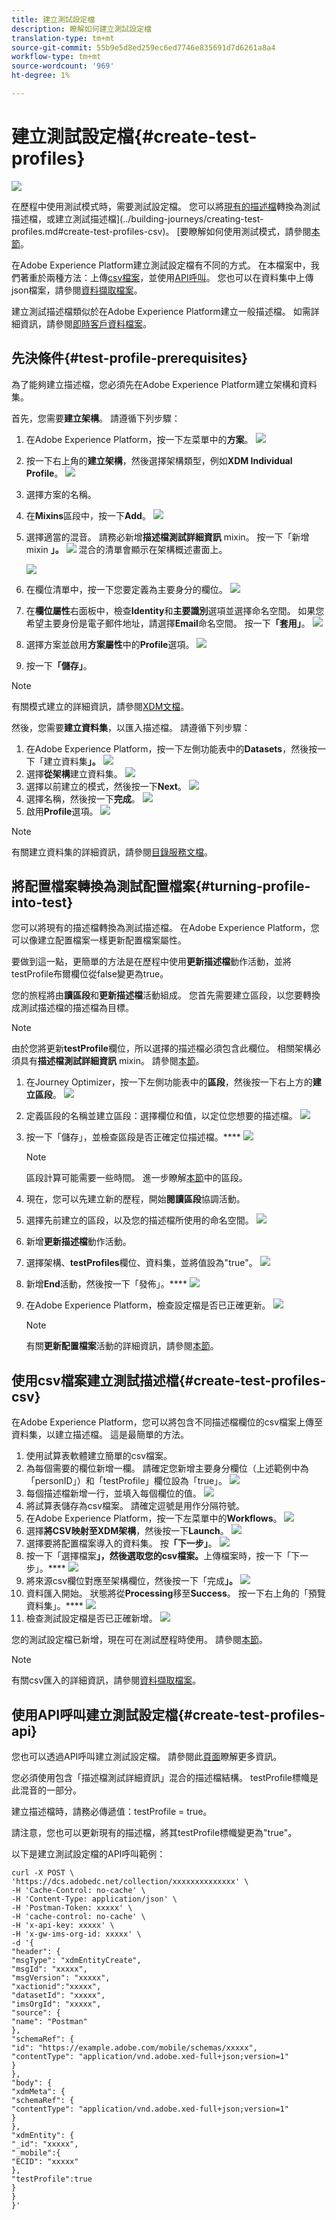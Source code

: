 ```yaml
---
title: 建立測試設定檔
description: 瞭解如何建立測試設定檔
translation-type: tm+mt
source-git-commit: 55b9e5d8ed259ec6ed7746e835691d7d6261a8a4
workflow-type: tm+mt
source-wordcount: '969'
ht-degree: 1%

---
```


# 建立測試設定檔{#create-test-profiles}

![](../assets/do-not-localize/badge.png)

在歷程中使用測試模式時，需要測試設定檔。 您可以將[現有的描述檔](../building-journeys/creating-test-profiles.md#turning-profile-into-test)轉換為測試描述檔，或建立測試描述檔](../building-journeys/creating-test-profiles.md#create-test-profiles-csv)。 [要瞭解如何使用測試模式，請參閱[本節](../building-journeys/testing-the-journey.md)。

在Adobe Experience Platform建立測試設定檔有不同的方式。 在本檔案中，我們著重於兩種方法：上傳[csv檔案](../building-journeys/creating-test-profiles.md#create-test-profiles-csv)，並使用[API呼叫](../building-journeys/creating-test-profiles.md#create-test-profiles-api)。 您也可以在資料集中上傳json檔案，請參閱[資料擷取檔案](https://experienceleague.adobe.com/docs/experience-platform/ingestion/tutorials/ingest-batch-data.html#add-data-to-dataset)。

建立測試描述檔類似於在Adobe Experience Platform建立一般描述檔。 如需詳細資訊，請參閱[即時客戶資料檔案](https://experienceleague.adobe.com/docs/experience-platform/profile/home.html)。

## 先決條件{#test-profile-prerequisites}

為了能夠建立描述檔，您必須先在Adobe Experience Platform建立架構和資料集。

首先，您需要&#x200B;**建立架構**。 請遵循下列步驟：

1. 在Adobe Experience Platform，按一下左菜單中的&#x200B;**方案**。
   ![](../assets/test-profiles-0.png)
1. 按一下右上角的&#x200B;**建立架構**，然後選擇架構類型，例如&#x200B;**XDM Individual Profile**。
   ![](../assets/test-profiles-1.png)
1. 選擇方案的名稱。
1. 在&#x200B;**Mixins**&#x200B;區段中，按一下&#x200B;**Add**。
   ![](../assets/test-profiles-1-bis.png)
1. 選擇適當的混音。 請務必新增&#x200B;**描述檔測試詳細資訊** mixin。 按一下「新增mixin **」。**
   ![](../assets/test-profiles-1-ter.png)
混合的清單會顯示在架構概述畫面上。

   ![](../assets/test-profiles-2.png)
1. 在欄位清單中，按一下您要定義為主要身分的欄位。
   ![](../assets/test-profiles-3.png)
1. 在&#x200B;**欄位屬性**&#x200B;右面板中，檢查&#x200B;**Identity**&#x200B;和&#x200B;**主要識別**&#x200B;選項並選擇命名空間。 如果您希望主要身份是電子郵件地址，請選擇&#x200B;**Email**&#x200B;命名空間。 按一下&#x200B;**「套用」**。
   ![](../assets/test-profiles-4.png)
1. 選擇方案並啟用&#x200B;**方案屬性**&#x200B;中的&#x200B;**Profile**選項。
   ![](../assets/test-profiles-5.png)
1. 按一下&#x200B;**「儲存」**。

>[!NOTE]
>
>有關模式建立的詳細資訊，請參閱[XDM文檔](https://experienceleague.adobe.com/docs/experience-platform/xdm/ui/resources/schemas.html#prerequisites)。

然後，您需要&#x200B;**建立資料集**，以匯入描述檔。 請遵循下列步驟：

1. 在Adobe Experience Platform，按一下左側功能表中的&#x200B;**Datasets**，然後按一下「建立資料集&#x200B;**」。**
   ![](../assets/test-profiles-6.png)
1. 選擇&#x200B;**從架構**建立資料集。
   ![](../assets/test-profiles-7.png)
1. 選擇以前建立的模式，然後按一下&#x200B;**Next**。
   ![](../assets/test-profiles-8.png)
1. 選擇名稱，然後按一下&#x200B;**完成**。
   ![](../assets/test-profiles-9.png)
1. 啟用&#x200B;**Profile**選項。
   ![](../assets/test-profiles-10.png)

>[!NOTE]
>
> 有關建立資料集的詳細資訊，請參閱[目錄服務文檔](https://experienceleague.adobe.com/docs/experience-platform/catalog/datasets/user-guide.html#getting-started)。

## 將配置檔案轉換為測試配置檔案{#turning-profile-into-test}

您可以將現有的描述檔轉換為測試描述檔。 在Adobe Experience Platform，您可以像建立配置檔案一樣更新配置檔案屬性。

要做到這一點，更簡單的方法是在歷程中使用&#x200B;**更新描述檔**&#x200B;動作活動，並將testProfile布爾欄位從false變更為true。

您的旅程將由&#x200B;**讀區段**&#x200B;和&#x200B;**更新描述檔**&#x200B;活動組成。 您首先需要建立區段，以您要轉換成測試描述檔的描述檔為目標。

>[!NOTE]
>
> 由於您將更新&#x200B;**testProfile**&#x200B;欄位，所以選擇的描述檔必須包含此欄位。 相關架構必須具有&#x200B;**描述檔測試詳細資訊** mixin。 請參閱[本節](../building-journeys/creating-test-profiles.md#test-profiles-prerequisites)。

1. 在Journey Optimizer，按一下左側功能表中的&#x200B;**區段**，然後按一下右上方的&#x200B;**建立區段**。
   ![](../assets/test-profiles-22.png)
1. 定義區段的名稱並建立區段：選擇欄位和值，以定位您想要的描述檔。
   ![](../assets/test-profiles-23.png)
1. 按一下「儲存」，並檢查區段是否正確定位描述檔。****
   ![](../assets/test-profiles-24.png)

   >[!NOTE]
   >
   > 區段計算可能需要一些時間。 進一步瞭解[本節](../segment/about-segments.md)中的區段。

1. 現在，您可以先建立新的歷程，開始&#x200B;**閱讀區段**&#x200B;協調活動。
1. 選擇先前建立的區段，以及您的描述檔所使用的命名空間。
   ![](../assets/test-profiles-25.png)
1. 新增&#x200B;**更新描述檔**&#x200B;動作活動。
1. 選擇架構、**testProfiles**欄位、資料集，並將值設為&quot;true&quot;。
   ![](../assets/test-profiles-26.png)
1. 新增&#x200B;**End**&#x200B;活動，然後按一下「發佈」。****
   ![](../assets/test-profiles-27.png)
1. 在Adobe Experience Platform，檢查設定檔是否已正確更新。
   ![](../assets/test-profiles-28.png)

   >[!NOTE]
   >
   > 有關&#x200B;**更新配置檔案**&#x200B;活動的詳細資訊，請參閱[本節](../building-journeys/update-profiles.md)。

## 使用csv檔案建立測試描述檔{#create-test-profiles-csv}

在Adobe Experience Platform，您可以將包含不同描述檔欄位的csv檔案上傳至資料集，以建立描述檔。 這是最簡單的方法。

1. 使用試算表軟體建立簡單的csv檔案。
1. 為每個需要的欄位新增一欄。 請確定您新增主要身分欄位（上述範例中為「personID」）和「testProfile」欄位設為「true」。
   ![](../assets/test-profiles-11.png)
1. 每個描述檔新增一行，並填入每個欄位的值。
   ![](../assets/test-profiles-12.png)
1. 將試算表儲存為csv檔案。 請確定逗號是用作分隔符號。
1. 在Adobe Experience Platform，按一下左菜單中的&#x200B;**Workflows**。
   ![](../assets/test-profiles-14.png)
1. 選擇&#x200B;**將CSV映射至XDM架構**，然後按一下&#x200B;**Launch**。
   ![](../assets/test-profiles-16.png)
1. 選擇要將配置檔案導入的資料集。 按&#x200B;**「下一步」**。
   ![](../assets/test-profiles-17.png)
1. 按一下「選擇檔案&#x200B;**」，然後選取您的csv檔案。**&#x200B;上傳檔案時，按一下「下一步」。****
   ![](../assets/test-profiles-18.png)
1. 將來源csv欄位對應至架構欄位，然後按一下「完成&#x200B;**」。**
   ![](../assets/test-profiles-19.png)
1. 資料匯入開始。 狀態將從&#x200B;**Processing**&#x200B;移至&#x200B;**Success**。 按一下右上角的「預覽資料集」。****
   ![](../assets/test-profiles-20.png)
1. 檢查測試設定檔是否已正確新增。
   ![](../assets/test-profiles-21.png)

您的測試設定檔已新增，現在可在測試歷程時使用。 請參閱[本節](../building-journeys/testing-the-journey.md)。
>[!NOTE]
>
> 有關csv匯入的詳細資訊，請參閱[資料擷取檔案](https://experienceleague.adobe.com/docs/experience-platform/ingestion/tutorials/map-a-csv-file.html#tutorials)。

## 使用API呼叫建立測試設定檔{#create-test-profiles-api}

您也可以透過API呼叫建立測試設定檔。 請參閱此[頁面](https://experienceleague.adobe.com/docs/experience-platform/profile/home.html)瞭解更多資訊。

您必須使用包含「描述檔測試詳細資訊」混合的描述檔結構。 testProfile標幟是此混音的一部分。

建立描述檔時，請務必傳遞值：testProfile = true。

請注意，您也可以更新現有的描述檔，將其testProfile標幟變更為&quot;true&quot;。

以下是建立測試設定檔的API呼叫範例：

```
curl -X POST \
'https://dcs.adobedc.net/collection/xxxxxxxxxxxxxx' \
-H 'Cache-Control: no-cache' \
-H 'Content-Type: application/json' \
-H 'Postman-Token: xxxxx' \
-H 'cache-control: no-cache' \
-H 'x-api-key: xxxxx' \
-H 'x-gw-ims-org-id: xxxxx' \
-d '{
"header": {
"msgType": "xdmEntityCreate",
"msgId": "xxxxx",
"msgVersion": "xxxxx",
"xactionid":"xxxxx",
"datasetId": "xxxxx",
"imsOrgId": "xxxxx",
"source": {
"name": "Postman"
},
"schemaRef": {
"id": "https://example.adobe.com/mobile/schemas/xxxxx",
"contentType": "application/vnd.adobe.xed-full+json;version=1"
}
},
"body": {
"xdmMeta": {
"schemaRef": {
"contentType": "application/vnd.adobe.xed-full+json;version=1"
}
},
"xdmEntity": {
"_id": "xxxxx",
"_mobile":{
"ECID": "xxxxx"
},
"testProfile":true
}
}
}'
```
